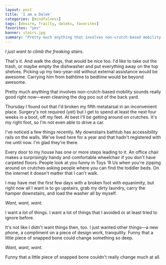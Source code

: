 ```yaml
---
layout: post
title: 'I am a Dalek'
categories: [mindfulness]
tags: [desire, frailty, daleks, favorites]
favorites: "yes"
banner: stairs.jpg
summary: "Pretty much anything that involves non-crutch-based mobility sounds really good right now&mdash;even cleaning the dog poo out of the backyard."
---
```


*I just want to climb the freaking stairs.*

That's it. And walk the dogs, that would be nice too. I'd like to take out the trash, or maybe empty the dishwasher and put everything away on the top shelves. Picking up my two-year-old without external assistance would be awesome. Carrying him from bathtime to bedtime would be beyond awesome.

Pretty much anything that involves non-crutch-based mobility sounds really good right now&mdash;even cleaning the dog poo out of the back yard.

Thursday I found out that I'd broken my fifth metatarsal in an inconvenient place. Surgery's not required (yet) but I get to spend at least the next four weeks in a boot, off my feet. At best I'll be getting around on crutches. It's my right foot, so I'm not even able to drive a car.

<p class="has-pullquote" data-pullquote="Pretty much anything that involves non-crutch-based mobility sounds really good right now.">I've noticed a few things recently. My downstairs bathtub has accessibility rails on the walls. We've lived here for a year and that hadn't registered with me until now. I'm glad they're there.</p>

Every door to my house has one or more steps leading to it. An office chair makes a surprisingly handy and comfortable wheelchair if you don't have carpeted floors. People look at you funny in Toys 'R Us when you're zipping around on crutches asking people where you can find the toddler beds. On the internet it doesn't matter that I can't walk.

I may have met the first few days with a broken foot with equanimity, but right now all I want is to go upstairs, grab my dirty laundry, carry the hamper downstairs, and load the washer all by myself.

*Want, want, want.*

I want a lot of things. I want a lot of things that I avoided or at least tried to ignore before. 

It's not like I didn't want things then, too. I just wanted other things&mdash;a new phone, a compliment on a piece of design work, tranquility. Funny that a little piece of snapped bone could change something so deep. 

*Want, want, want.*

Funny that a little piece of snapped bone couldn't really change much at all.

